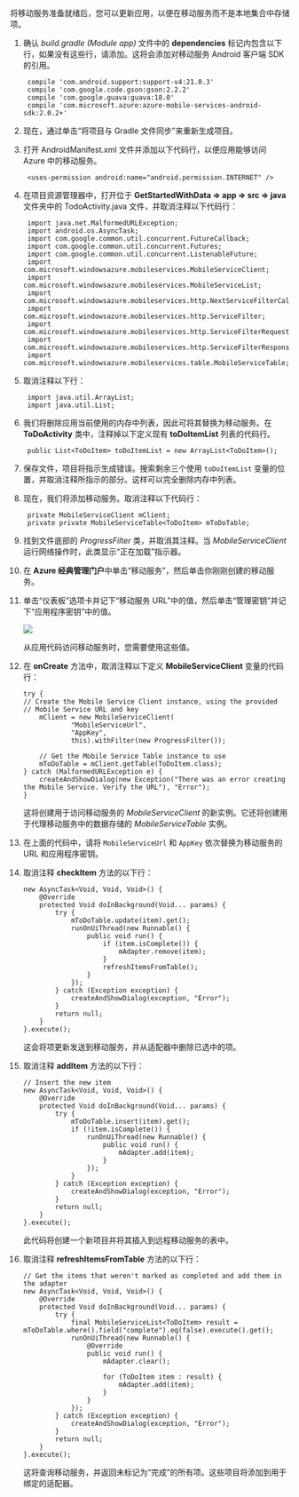 将移动服务准备就绪后，您可以更新应用，以便在移动服务而不是本地集合中存储项。 

1. 确认 *build.gradle (Module app)* 文件中的 **dependencies** 标记内包含以下行，如果没有这些行，请添加。这将会添加对移动服务 Android 客户端 SDK 的引用。

		compile 'com.android.support:support-v4:21.0.3'
    	compile 'com.google.code.gson:gson:2.2.2'
	    compile 'com.google.guava:guava:18.0'
	    compile 'com.microsoft.azure:azure-mobile-services-android-sdk:2.0.2+'


2. 现在，通过单击“将项目与 Gradle 文件同步”来重新生成项目。

3. 打开 AndroidManifest.xml 文件并添加以下代码行，以便应用能够访问 Azure 中的移动服务。

		<uses-permission android:name="android.permission.INTERNET" />


4. 在项目资源管理器中，打开位于 **GetStartedWithData => app => src => java** 文件夹中的 TodoActivity.java 文件，并取消注释以下代码行：



		import java.net.MalformedURLException;
		import android.os.AsyncTask;
		import com.google.common.util.concurrent.FutureCallback;
		import com.google.common.util.concurrent.Futures;
		import com.google.common.util.concurrent.ListenableFuture;
		import com.microsoft.windowsazure.mobileservices.MobileServiceClient;
		import com.microsoft.windowsazure.mobileservices.MobileServiceList;
		import com.microsoft.windowsazure.mobileservices.http.NextServiceFilterCallback;
		import com.microsoft.windowsazure.mobileservices.http.ServiceFilter;
		import com.microsoft.windowsazure.mobileservices.http.ServiceFilterRequest;
		import com.microsoft.windowsazure.mobileservices.http.ServiceFilterResponse;
		import com.microsoft.windowsazure.mobileservices.table.MobileServiceTable;

 
5. 取消注释以下行：

		import java.util.ArrayList;
		import java.util.List;

6. 我们将删除应用当前使用的内存中列表，因此可将其替换为移动服务。在 **ToDoActivity** 类中，注释掉以下定义现有 **toDoItemList** 列表的代码行。

		public List<ToDoItem> toDoItemList = new ArrayList<ToDoItem>();

7. 保存文件，项目将指示生成错误。搜索剩余三个使用 `toDoItemList` 变量的位置，并取消注释所指示的部分。这样可以完全删除内存中列表。

8. 现在，我们将添加移动服务。取消注释以下代码行：

		private MobileServiceClient mClient;
		private private MobileServiceTable<ToDoItem> mToDoTable;

9. 找到文件底部的 *ProgressFilter* 类，并取消其注释。当 *MobileServiceClient* 运行网络操作时，此类显示“正在加载”指示器。


10. 在 **Azure 经典管理门户**中单击“移动服务”，然后单击你刚刚创建的移动服务。

11. 单击“仪表板”选项卡并记下“移动服务 URL”中的值，然后单击“管理密钥”并记下“应用程序密钥”中的值。

   	![](./media/download-android-sample-code/mobile-dashboard-tab.png)

  	从应用代码访问移动服务时，您需要使用这些值。

12. 在 **onCreate** 方法中，取消注释以下定义 **MobileServiceClient** 变量的代码行：

		try {
		// Create the Mobile Service Client instance, using the provided
		// Mobile Service URL and key
			mClient = new MobileServiceClient(
					"MobileServiceUrl",
					"AppKey", 
					this).withFilter(new ProgressFilter());

			// Get the Mobile Service Table instance to use
			mToDoTable = mClient.getTable(ToDoItem.class);
		} catch (MalformedURLException e) {
			createAndShowDialog(new Exception("There was an error creating the Mobile Service. Verify the URL"), "Error");
		}

  	这将创建用于访问移动服务的  *MobileServiceClient* 的新实例。它还将创建用于代理移动服务中的数据存储的  *MobileServiceTable* 实例。

13. 在上面的代码中，请将 `MobileServiceUrl` 和 `AppKey` 依次替换为移动服务的 URL 和应用程序密钥。



14. 取消注释 **checkItem** 方法的以下行：

	    new AsyncTask<Void, Void, Void>() {
	        @Override
	        protected Void doInBackground(Void... params) {
	            try {
	                mToDoTable.update(item).get();
	                runOnUiThread(new Runnable() {
	                    public void run() {
	                        if (item.isComplete()) {
	                            mAdapter.remove(item);
	                        }
	                        refreshItemsFromTable();
	                    }
	                });
	            } catch (Exception exception) {
	                createAndShowDialog(exception, "Error");
	            }
	            return null;
	        }
	    }.execute();

   	这会将项更新发送到移动服务，并从适配器中删除已选中的项。
    
15. 取消注释 **addItem** 方法的以下行：
	
		// Insert the new item
		new AsyncTask<Void, Void, Void>() {
	        @Override
	        protected Void doInBackground(Void... params) {
	            try {
	                mToDoTable.insert(item).get();
	                if (!item.isComplete()) {
	                    runOnUiThread(new Runnable() {
	                        public void run() {
	                            mAdapter.add(item);
	                        }
	                    });
	                }
	            } catch (Exception exception) {
	                createAndShowDialog(exception, "Error");
	            }
	            return null;
	        }
	    }.execute();
		

  	此代码将创建一个新项目并将其插入到远程移动服务的表中。

16. 取消注释 **refreshItemsFromTable** 方法的以下行：

		// Get the items that weren't marked as completed and add them in the adapter
	    new AsyncTask<Void, Void, Void>() {
	        @Override
	        protected Void doInBackground(Void... params) {
	            try {
	                final MobileServiceList<ToDoItem> result = mToDoTable.where().field("complete").eq(false).execute().get();
	                runOnUiThread(new Runnable() {
	                    @Override
	                    public void run() {
	                        mAdapter.clear();

	                        for (ToDoItem item : result) {
	                            mAdapter.add(item);
	                        }
	                    }
	                });
	            } catch (Exception exception) {
	                createAndShowDialog(exception, "Error");
	            }
	            return null;
	        }
	    }.execute();

	这将查询移动服务，并返回未标记为“完成”的所有项。这些项目将添加到用于绑定的适配器。
		

<!-- URLs. -->
[Mobile Services Android SDK]: http://aka.ms/Iajk6q

<!---HONumber=Mooncake_0118_2016-->